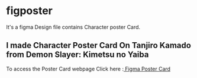 # figposter
It's a figma Design file contains Character poster Card.
<h2> I made Character Poster Card On <strong> Tanjiro Kamado </strong> from Demon Slayer: Kimetsu no Yaiba </h2>
To access the Poster Card webpage Click here :<a href="https://suryawhitefox6.github.io/figposter/"> Figma Poster Card </a>
